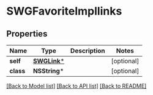 # SWGFavoriteImpllinks

## Properties
Name | Type | Description | Notes
------------ | ------------- | ------------- | -------------
**self** | [**SWGLink***](SWGLink.md) |  | [optional] 
**class** | **NSString*** |  | [optional] 

[[Back to Model list]](../README.md#documentation-for-models) [[Back to API list]](../README.md#documentation-for-api-endpoints) [[Back to README]](../README.md)


